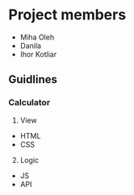 # Project members

* Miha Oleh
* Danila
* Ihor Kotliar

## Guidlines
### Calculator

1. View
* HTML
* CSS
2. Logic
* JS
* API